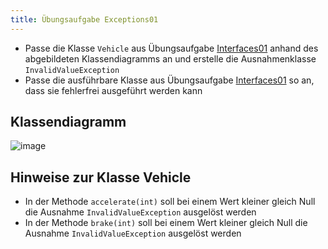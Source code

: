 ```yaml
---
title: Übungsaufgabe Exceptions01
---
```


- Passe die Klasse `Vehicle` aus Übungsaufgabe [Interfaces01](../../inheritance/exercises/interfaces01.md) anhand des abgebildeten Klassendiagramms an und erstelle die Ausnahmenklasse 
`InvalidValueException`
- Passe die ausführbare Klasse aus Übungsaufgabe [Interfaces01](../../inheritance/exercises/interfaces01.md) so an, dass sie fehlerfrei ausgeführt werden kann

## Klassendiagramm
![image](https://user-images.githubusercontent.com/47243617/176827972-1ad44ba0-46ec-4f21-933b-1a6b1f042e87.png)

## Hinweise zur Klasse Vehicle
- In der Methode `accelerate(int)` soll bei einem Wert kleiner gleich Null die Ausnahme `InvalidValueException` ausgelöst werden
- In der Methode `brake(int)` soll bei einem Wert kleiner gleich Null die Ausnahme `InvalidValueException` ausgelöst werden
